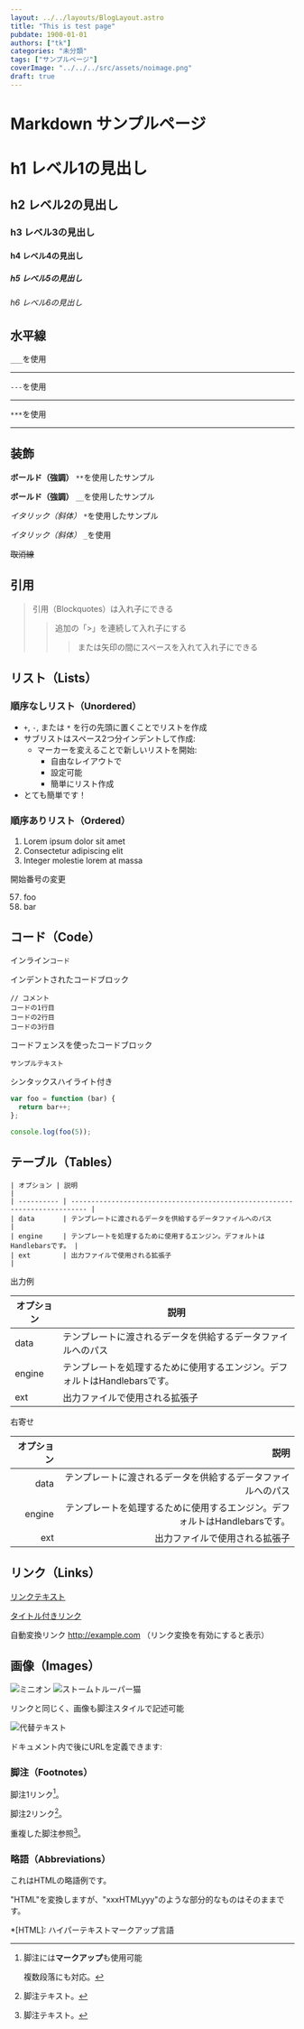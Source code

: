 ```yaml
---
layout: ../../layouts/BlogLayout.astro
title: "This is test page"
pubdate: 1900-01-01
authors: ["tk"] 
categories: "未分類"
tags: ["サンプルページ"] 
coverImage: "../../../src/assets/noimage.png"
draft: true
---
```

# Markdown サンプルページ

# h1 レベル1の見出し
## h2 レベル2の見出し
### h3 レベル3の見出し
#### h4 レベル4の見出し
##### h5 レベル5の見出し
###### h6 レベル6の見出し


## 水平線

`___`を使用

___

`---`を使用

---

`***`を使用
***


## 装飾

**ボールド（強調）**  `**`を使用したサンプル

__ボールド（強調）__  `__`を使用したサンプル

*イタリック（斜体）*  `*`を使用したサンプル

_イタリック（斜体）_  `_`を使用

~~取消線~~


## 引用


> 引用（Blockquotes）は入れ子にできる
>> 追加の「>」を連続して入れ子にする
> > > または矢印の間にスペースを入れて入れ子にできる

## リスト（Lists）

### 順序なしリスト（Unordered）

+ `+`, `-`, または `*` を行の先頭に置くことでリストを作成
+ サブリストはスペース2つ分インデントして作成:
  - マーカーを変えることで新しいリストを開始:
    * 自由なレイアウトで
    + 設定可能
    - 簡単にリスト作成
+ とても簡単です！

### 順序ありリスト（Ordered）

1. Lorem ipsum dolor sit amet
2. Consectetur adipiscing elit
3. Integer molestie lorem at massa

開始番号の変更

57.  foo
1. bar

## コード（Code）

インライン`コード`

インデントされたコードブロック

    // コメント
    コードの1行目
    コードの2行目
    コードの3行目

コードフェンスを使ったコードブロック



```
サンプルテキスト
```

シンタックスハイライト付き

``` js
var foo = function (bar) {
  return bar++;
};

console.log(foo(5));
```

## テーブル（Tables）

```
| オプション | 説明                                                                       |
| ---------- | -------------------------------------------------------------------------- |
| data       | テンプレートに渡されるデータを供給するデータファイルへのパス               |
| engine     | テンプレートを処理するために使用するエンジン。デフォルトはHandlebarsです。 |
| ext        | 出力ファイルで使用される拡張子                                             |
```

出力例

| オプション | 説明                                                                       |
| ---------- | -------------------------------------------------------------------------- |
| data       | テンプレートに渡されるデータを供給するデータファイルへのパス               |
| engine     | テンプレートを処理するために使用するエンジン。デフォルトはHandlebarsです。 |
| ext        | 出力ファイルで使用される拡張子                                             |

右寄せ

| オプション |                                                                       説明 |
| ---------: | -------------------------------------------------------------------------: |
|       data |               テンプレートに渡されるデータを供給するデータファイルへのパス |
|     engine | テンプレートを処理するために使用するエンジン。デフォルトはHandlebarsです。 |
|        ext |                                             出力ファイルで使用される拡張子 |

## リンク（Links）

[リンクテキスト](http://example.com)

[タイトル付きリンク](http://example.com "タイトルテキスト")

自動変換リンク http://example.com （リンク変換を有効にすると表示）

## 画像（Images）

![ミニオン](https://octodex.github.com/images/minion.png)
![ストームトルーパー猫](https://octodex.github.com/images/stormtroopocat.jpg "ストームトルーパー猫")

リンクと同じく、画像も脚注スタイルで記述可能

![代替テキスト][id]

ドキュメント内で後にURLを定義できます:

[id]: https://octodex.github.com/images/dojocat.jpg  "忍者猫"


### 脚注（Footnotes）

脚注1リンク[^first]。

脚注2リンク[^second]。

重複した脚注参照[^second]。

[^first]: 脚注には**マークアップ**も使用可能

    複数段落にも対応。

[^second]: 脚注テキスト。

### 略語（Abbreviations）

これはHTMLの略語例です。

"HTML"を変換しますが、"xxxHTMLyyy"のような部分的なものはそのままです。

*[HTML]: ハイパーテキストマークアップ言語
